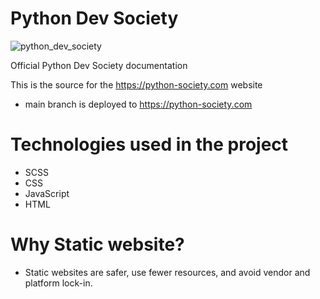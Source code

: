 # Python Dev Society

![python_dev_society](https://user-images.githubusercontent.com/68993494/188505184-852e1bb2-b29d-4955-9d71-933550693da5.jpg)

Official Python Dev Society documentation

This is the source for the https://python-society.com website

- main branch is deployed to https://python-society.com

# Technologies used in the project

- SCSS
- CSS
- JavaScript
- HTML

# Why Static website?
- Static websites are safer, use fewer resources, and avoid vendor and platform lock-in.
